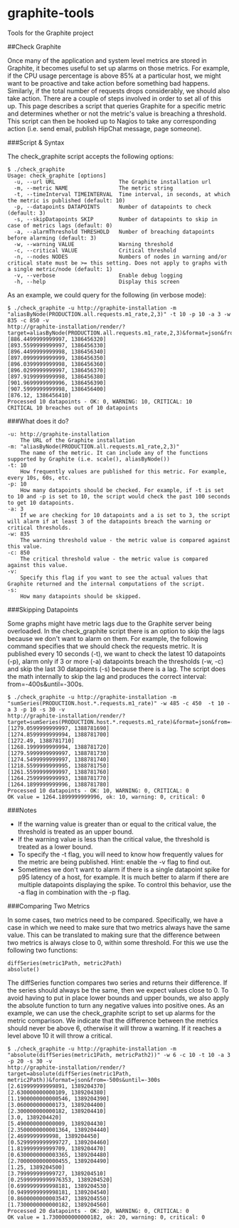 graphite-tools
==============

Tools for the Graphite project

##Check Graphite

Once many of the application and system level metrics are stored in Graphite, it becomes useful to set up alarms on those metrics. For example, if the CPU usage percentage is above 85% at a particular host, we might want to be proactive and take action before something bad happens. Similarly, if the total number of requests drops considerably, we should also take action. There are a couple of steps involved in order to set all of this up. This page describes a script that queries Graphite for a specific metric and determines whether or not the metric's value is breaching a threshold. This script can then be hooked up to Nagios to take any corresponding action (i.e. send email, publish HipChat message, page someone).

###Script & Syntax

The check_graphite script accepts the following options:

	$ ./check_graphite
	Usage: check_graphite [options]
      -u, --url URL                    The Graphite installation url
      -m, --metric NAME                The metric string
      -t, --timeInterval TIMEINTERVAL  Time interval, in seconds, at which the metric is published (default: 10)
      -p, --datapoints DATAPOINTS      Number of datapoints to check (default: 3)
      -s, --skipDatapoints SKIP        Number of datapoints to skip in case of metrics lags (default: 0)
      -a, --alarmThreshold THRESHOLD   Number of breaching datapoints before alarming (default: 3)
      -w, --warning VALUE              Warning threshold
      -c, --critical VALUE             Critical threshold
      -n, --nodes NODES                Numbers of nodes in warning and/or critical state must be >= this setting. Does not apply to graphs with a single metric/node (default: 1)
      -v, --verbose                    Enable debug logging
      -h, --help                       Display this screen

As an example, we could query for the following (in verbose mode):

	$ ./check_graphite -u http://graphite-installation -m "aliasByNode(PRODUCTION.all.requests.m1_rate,2,3)" -t 10 -p 10 -a 3 -w 835 -c 850 -v
	http://graphite-installation/render/?target=aliasByNode(PRODUCTION.all.requests.m1_rate,2,3)&format=json&from=-120s&until=-20s
	[886.4499999999997, 1386456320]
	[893.5599999999997, 1386456330]
	[896.4499999999998, 1386456340]
	[897.0999999999999, 1386456350]
	[896.0399999999998, 1386456360]
	[896.0299999999997, 1386456370]
	[897.9199999999998, 1386456380]
	[901.9699999999996, 1386456390]
	[907.5999999999998, 1386456400]
	[876.12, 1386456410]
	Processed 10 datapoints - OK: 0, WARNING: 10, CRITICAL: 10
	CRITICAL 10 breaches out of 10 datapoints

###What does it do?

	-u: http://graphite-installation
		The URL of the Graphite installation
	-m: "aliasByNode(PRODUCTION.all.requests.m1_rate,2,3)" 
		The name of the metric. It can include any of the functions supported by Graphite (i.e. scale(), aliasByNode())
	-t: 10 
		How frequently values are published for this metric. For example, every 10s, 60s, etc.
	-p: 10 
		How many datapoints should be checked. For example, if -t is set to 10 and -p is set to 10, the script would check the past 100 seconds to get 10 datapoints.
	-a: 3 
		If we are checking for 10 datapoints and a is set to 3, the script will alarm if at least 3 of the datapoints breach the warning or critical thresholds.
	-w: 835 
		The warning threshold value - the metric value is compared against this value.
	-c: 850 
		The critical threshold value - the metric value is compared against this value.
	-v:
		Specify this flag if you want to see the actual values that Graphite returned and the internal computations of the script.
	-s:
		How many datapoints should be skipped.

###Skipping Datapoints

Some graphs might have metric lags due to the Graphite server being overloaded. In the check_graphite script there is an option to skip the lags because we don't want to alarm on them. For example, the following command specifies that we should check the requests metric. It is published every 10 seconds (-t), we want to check the latest 10 datapoints (-p), alarm only if 3 or more (-a) datapoints breach the thresholds (-w, -c) and skip the last 30 datapoints (-s) because there is a lag. The script does the math internally to skip the lag and produces the correct interval: from=-400s&until=-300s.

	$ ./check_graphite -u http://graphite-installation -m "sumSeries(PRODUCTION.host.*.requests.m1_rate)" -w 485 -c 450  -t 10 -a 3 -p 10 -s 30 -v
	http://graphite-installation/render/?target=sumSeries(PRODUCTION.host.*.requests.m1_rate)&format=json&from=-400s&until=-300s
	[1279.0599999999997, 1388781690]
	[1274.8599999999994, 1388781700]
	[1272.49, 1388781710]
	[1268.1999999999994, 1388781720]
	[1279.5999999999997, 1388781730]
	[1274.5499999999997, 1388781740]
	[1218.5599999999995, 1388781750]
	[1261.5599999999997, 1388781760]
	[1264.2599999999993, 1388781770]
	[1264.1899999999996, 1388781780]
	Processed 10 datapoints - OK: 10, WARNING: 0, CRITICAL: 0
	OK value = 1264.1899999999996, ok: 10, warning: 0, critical: 0

###Notes

- If the warning value is greater than or equal to the critical value, the threshold is treated as an upper bound.
- If the warning value is less than the critical value, the threshold is treated as a lower bound.
- To specify the -t flag, you will need to know how frequently values for the metric are being published. Hint: enable the -v flag to find out.
- Sometimes we don't want to alarm if there is a single datapoint spike for p95 latency of a host, for example. It is much better to alarm if there are multiple datapoints displaying the spike. To control this behavior, use the -a flag in combination with the -p flag.

###Comparing Two Metrics

In some cases, two metrics need to be compared. Specifically, we have a case in which we need to make sure that two metrics always have the same value. This can be translated to making sure that the difference between two metrics is always close to 0, within some threshold. For this we use the following two functions:

	diffSeries(metric1Path, metric2Path)
	absolute()

The diffSeries function compares two series and returns their difference. If the series should always be the same, then we expect values close to 0. To avoid having to put in place lower bounds and upper bounds, we also apply the absolute function to turn any negative values into positive ones. As an example, we can use the check_graphite script to set up alarms for the metric comparison. We indicate that the difference between the metrics should never be above 6, otherwise it will throw a warning. If it reaches a level above 10 it will throw a critical.

	$ ./check_graphite -u http://graphite-installation -m "absolute(diffSeries(metric1Path, metricPath2))" -w 6 -c 10 -t 10 -a 3 -p 20 -s 30 -v
	http://graphite-installation/render/?target=absolute(diffSeries(metric1Path, metric2Path))&format=json&from=-500s&until=-300s
	[2.619999999999891, 1389204370]
	[2.630000000000109, 1389204380]
	[1.1900000000000546, 1389204390]
	[3.060000000000173, 1389204400]
	[2.300000000000182, 1389204410]
	[3.0, 1389204420]
	[5.490000000000009, 1389204430]
	[2.3500000000001364, 1389204440]
	[2.4699999999998, 1389204450]
	[0.5299999999999727, 1389204460]
	[1.819999999999709, 1389204470]
	[0.6300000000003365, 1389204480]
	[2.7000000000000455, 1389204490]
	[1.25, 1389204500]
	[3.799999999999727, 1389204510]
	[0.25999999999976353, 1389204520]
	[0.6999999999998181, 1389204530]
	[0.9499999999998181, 1389204540]
	[0.8600000000003547, 1389204550]
	[1.7300000000000182, 1389204560]
	Processed 20 datapoints - OK: 20, WARNING: 0, CRITICAL: 0
	OK value = 1.7300000000000182, ok: 20, warning: 0, critical: 0
